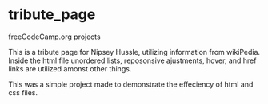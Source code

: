 # tribute_page
freeCodeCamp.org projects

This is a tribute page for Nipsey Hussle, utilizing information from wikiPedia. Inside the html file
unordered lists, reposonsive ajustments, hover, and href links are utilized amonst other things.

This was a simple project made to demonstrate the effeciency of html and css files.